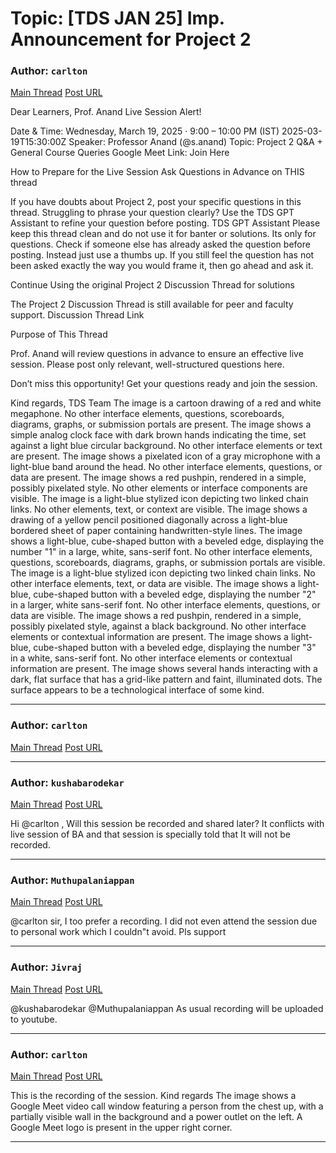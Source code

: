 # Topic: [TDS JAN 25] Imp. Announcement for Project 2

### Author: `carlton`
[Main Thread](https://discourse.onlinedegree.iitm.ac.in/t/tds-jan-25-imp-announcement-for-project-2/170413)
[Post URL](https://discourse.onlinedegree.iitm.ac.in/t/tds-jan-25-imp-announcement-for-project-2/170413/1)

[post_number]: 1
 Dear Learners,
Prof. Anand Live Session Alert!

 Date & Time: Wednesday, March 19, 2025 · 9:00 – 10:00 PM (IST)  2025-03-19T15:30:00Z
 Speaker: Professor Anand (@s.anand)
 Topic: Project 2 Q&A + General Course Queries
 Google Meet Link: Join Here


 How to Prepare for the Live Session
 Ask Questions in Advance  on THIS thread

If you have doubts about Project 2, post your specific questions in this thread.
Struggling to phrase your question clearly? Use the TDS GPT Assistant to refine your question before posting.
 TDS GPT Assistant
Please keep this thread clean and do not use it for banter or solutions. Its only for questions.
Check if someone else has already asked the question before posting. Instead just use a thumbs up.
If you still feel the question has not been asked exactly the way you would frame it, then go ahead and ask it.

 Continue Using the original Project 2 Discussion Thread for solutions

The Project 2 Discussion Thread is still available for peer and faculty support.
 Discussion Thread Link

 Purpose of This Thread

Prof. Anand will review questions in advance to ensure an effective live session.
Please post only relevant, well-structured questions here.


Don’t miss this opportunity! Get your questions ready and join the session.

Kind regards,
TDS Team
The image is a cartoon drawing of a red and white megaphone.  No other interface elements, questions, scoreboards, diagrams, graphs, or submission portals are present.
The image shows a simple analog clock face with dark brown hands indicating the time, set against a light blue circular background.  No other interface elements or text are present.
The image shows a pixelated icon of a gray microphone with a light-blue band around the head.  No other interface elements, questions, or data are present.
The image shows a red pushpin, rendered in a simple, possibly pixelated style.  No other elements or interface components are visible.
The image is a light-blue stylized icon depicting two linked chain links.  No other elements, text, or context are visible.
The image shows a drawing of a yellow pencil positioned diagonally across a light-blue bordered sheet of paper containing handwritten-style lines.
The image shows a light-blue, cube-shaped button with a beveled edge, displaying the number "1" in a large, white, sans-serif font.  No other interface elements, questions, scoreboards, diagrams, graphs, or submission portals are visible.
The image is a light-blue stylized icon depicting two linked chain links.  No other interface elements, text, or data are visible.
The image shows a light-blue, cube-shaped button with a beveled edge, displaying the number "2" in a larger, white sans-serif font.  No other interface elements, questions, or data are visible.
The image shows a red pushpin, rendered in a simple, possibly pixelated style, against a black background.  No other interface elements or contextual information are present.
The image shows a light-blue, cube-shaped button with a beveled edge, displaying the number "3" in a white, sans-serif font.  No other interface elements or contextual information are present.
The image shows several hands interacting with a dark, flat surface that has a grid-like pattern and faint, illuminated dots.  The surface appears to be a technological interface of some kind.

---

### Author: `carlton`
[Main Thread](https://discourse.onlinedegree.iitm.ac.in/t/tds-jan-25-imp-announcement-for-project-2/170413)
[Post URL](https://discourse.onlinedegree.iitm.ac.in/t/tds-jan-25-imp-announcement-for-project-2/170413/2)

[post_number]: 2


---

### Author: `kushabarodekar`
[Main Thread](https://discourse.onlinedegree.iitm.ac.in/t/tds-jan-25-imp-announcement-for-project-2/170413)
[Post URL](https://discourse.onlinedegree.iitm.ac.in/t/tds-jan-25-imp-announcement-for-project-2/170413/3)

[post_number]: 3
Hi @carlton ,
Will this session be recorded and shared later?
It conflicts with live session of BA and that session is specially told that It will not be recorded.

---

### Author: `Muthupalaniappan`
[Main Thread](https://discourse.onlinedegree.iitm.ac.in/t/tds-jan-25-imp-announcement-for-project-2/170413)
[Post URL](https://discourse.onlinedegree.iitm.ac.in/t/tds-jan-25-imp-announcement-for-project-2/170413/4)

[post_number]: 4
@carlton sir, I too prefer a recording. I did not even attend the session due to personal work which I couldn"t avoid. Pls support

[reply_to_post_number]: 3

---

### Author: `Jivraj`
[Main Thread](https://discourse.onlinedegree.iitm.ac.in/t/tds-jan-25-imp-announcement-for-project-2/170413)
[Post URL](https://discourse.onlinedegree.iitm.ac.in/t/tds-jan-25-imp-announcement-for-project-2/170413/5)

[post_number]: 5
@kushabarodekar @Muthupalaniappan
As usual recording will be uploaded to youtube.

---

### Author: `carlton`
[Main Thread](https://discourse.onlinedegree.iitm.ac.in/t/tds-jan-25-imp-announcement-for-project-2/170413)
[Post URL](https://discourse.onlinedegree.iitm.ac.in/t/tds-jan-25-imp-announcement-for-project-2/170413/6)

[post_number]: 6





This is the recording of the session.
Kind regards
The image shows a Google Meet video call window featuring a person from the chest up, with a partially visible wall in the background and a power outlet on the left.  A Google Meet logo is present in the upper right corner.

[reply_to_post_number]: 5

---
